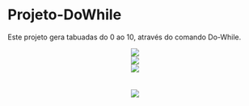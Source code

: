 # Projeto-DoWhile
Este projeto gera tabuadas do 0 ao 10, através do comando Do-While.

<div align="center">
<img src="https://user-images.githubusercontent.com/74019865/148119095-402470a4-afaa-41c3-bd40-af1fcdf53666.png" width: 700px; /> <br>
  <img src="https://user-images.githubusercontent.com/74019865/148119164-c2b5fe96-936a-4cc4-abd0-87d6455d8f1c.png" width: 700px; /> <br>
  <img src="https://user-images.githubusercontent.com/74019865/148119226-8d2c2ec5-c92e-4d42-a88b-08156e695b3c.png" width: 700px; /> <br> <br> <br>
  <img src="https://user-images.githubusercontent.com/74019865/148119286-6e59ad51-cee4-49c3-bd32-9334692774d4.png" width: 700px; /> <br>
</div>
